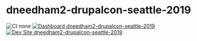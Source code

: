# dneedham2-drupalcon-seattle-2019

![CI none](https://img.shields.io/badge/ci-none-orange.svg)
[![Dashboard dneedham2-drupalcon-seattle-2019](https://img.shields.io/badge/dashboard-dneedham2_drupalcon_seattle_2019-yellow.svg)](https://dashboard.pantheon.io/sites/de6e973c-4898-4e2e-ac7d-69d6de0ed117#dev/code)
[![Dev Site dneedham2-drupalcon-seattle-2019](https://img.shields.io/badge/site-dneedham2_drupalcon_seattle_2019-blue.svg)](http://dev-dneedham2-drupalcon-seattle-2019.pantheonsite.io/)